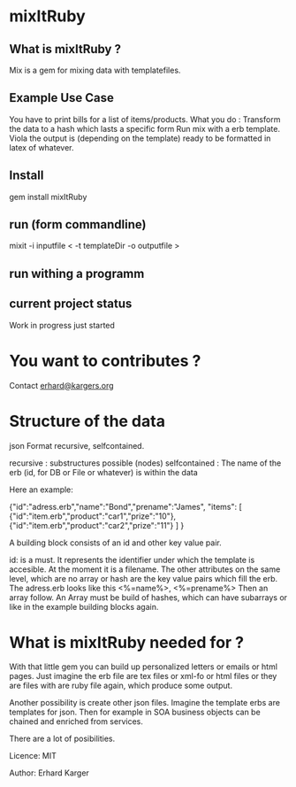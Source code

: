 mixItRuby
===

What is mixItRuby ?
-------------
Mix is a gem for mixing data with templatefiles.

Example Use Case
----------------
You have to print bills for a list of items/products.
What you do :
    Transform the data to a hash which lasts a specific form
Run mix with a erb template. Viola the output is (depending on the template)
    ready to be formatted in latex of whatever.


Install
-------
gem install mixItRuby

run (form commandline)
-----------------------
mixit -i inputfile < -t templateDir -o outputfile  >


run withing a programm
----------------------


current project status 
----------------------
Work in progress just started


You want to contributes ?
==========================
Contact erhard@kargers.org




Structure of the data
=====================

json Format recursive, selfcontained.

recursive      : substructures possible (nodes)
selfcontained  : The name of the erb (id, for DB or File or whatever) is within the data

Here an example:

{"id":"adress.erb","name":"Bond","prename":"James",
    "items":
        [
        {"id":"item.erb","product":"car1","prize":"10"},
        {"id":"item.erb","product":"car2","prize":"11"}
    ]
}

A building block consists of an id and other key value pair.

id: is a must. It represents the identifier under which the template is accesible.
At the moment it is a filename. The other attributes on the same level, which are no array or hash are 
the key value pairs which fill the erb.
The adress.erb looks like this
<%=name%>, <%=prename%>
Then an array follow. An Array must be build of hashes, which can have subarrays or like in the example building blocks again.


What is mixItRuby needed for ?
==============================
With that little gem you can build up personalized letters or emails or html pages.
Just imagine the erb file are tex files or xml-fo or html files or they are files with are ruby file again, which produce some output.

Another possibility is create other json files. Imagine the template erbs are templates for json. Then for example in SOA business objects can be  chained and enriched from services. 

There are a lot of posibilities.




Licence:
MIT

Author:
Erhard Karger
